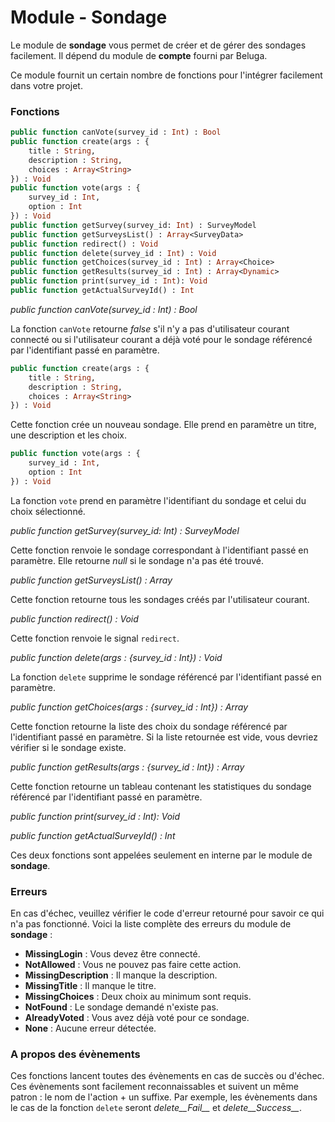 Module - Sondage
================

Le module de __sondage__ vous permet de créer et de gérer des sondages facilement. Il dépend du module de __compte__ fourni par Beluga.

Ce module fournit un certain nombre de fonctions pour l'intégrer facilement dans votre projet.

### Fonctions

```Haxe
public function canVote(survey_id : Int) : Bool
public function create(args : {
    title : String,
    description : String,
    choices : Array<String>
}) : Void
public function vote(args : {
    survey_id : Int,
    option : Int
}) : Void
public function getSurvey(survey_id: Int) : SurveyModel
public function getSurveysList() : Array<SurveyData>
public function redirect() : Void
public function delete(survey_id : Int) : Void
public function getChoices(survey_id : Int) : Array<Choice>
public function getResults(survey_id : Int) : Array<Dynamic>
public function print(survey_id : Int): Void
public function getActualSurveyId() : Int
```

*public function canVote(survey_id : Int) : Bool*

La fonction `canVote` retourne *false* s'il n'y a pas d'utilisateur courant connecté ou si l'utilisateur courant a déjà voté pour le sondage référencé par l'identifiant passé en paramètre.

```Haxe
public function create(args : {
    title : String,
    description : String,
    choices : Array<String>
}) : Void
```

Cette fonction crée un nouveau sondage. Elle prend en paramètre un titre, une description et les choix.

```Haxe
public function vote(args : {
	survey_id : Int,
	option : Int
}) : Void
```

La fonction `vote` prend en paramètre l'identifiant du sondage et celui du choix sélectionné.

*public function getSurvey(survey_id: Int) : SurveyModel*

Cette fonction renvoie le sondage correspondant à l'identifiant passé en paramètre. Elle retourne *null* si le sondage n'a pas été trouvé.

*public function getSurveysList() : Array<SurveyData>*

Cette fonction retourne tous les sondages créés par l'utilisateur courant.

*public function redirect() : Void*

Cette fonction renvoie le signal `redirect`.

*public function delete(args : {survey_id : Int}) : Void*

La fonction `delete` supprime le sondage référencé par l'identifiant passé en paramètre.

*public function getChoices(args : {survey_id : Int}) : Array<Choice>*

Cette fonction retourne la liste des choix du sondage référencé par l'identifiant passé en paramètre. Si la liste retournée est vide, vous devriez vérifier si le sondage existe.

*public function getResults(args : {survey_id : Int}) : Array<Dynamic>*

Cette fonction retourne un tableau contenant les statistiques du sondage référencé par l'identifiant passé en paramètre.

*public function print(survey_id : Int): Void*

*public function getActualSurveyId() : Int*

Ces deux fonctions sont appelées seulement en interne par le module de __sondage__.

### Erreurs

En cas d'échec, veuillez vérifier le code d'erreur retourné pour savoir ce qui n'a pas fonctionné. Voici la liste complète des erreurs du module de __sondage__ :

 * __MissingLogin__ : Vous devez être connecté.
 * __NotAllowed__ : Vous ne pouvez pas faire cette action.
 * __MissingDescription__ : Il manque la description.
 * __MissingTitle__ : Il manque le titre.
 * __MissingChoices__ : Deux choix au minimum sont requis.
 * __NotFound__ : Le sondage demandé n'existe pas.
 * __AlreadyVoted__ : Vous avez déjà voté pour ce sondage.
 * __None__ : Aucune erreur détectée.

### A propos des évènements

Ces fonctions lancent toutes des évènements en cas de succès ou d'échec. Ces évènements sont facilement reconnaissables et suivent un même patron : le nom de l'action + un suffixe. Par exemple, les évènements dans le cas de la fonction `delete` seront *delete__Fail__* et *delete__Success__*.